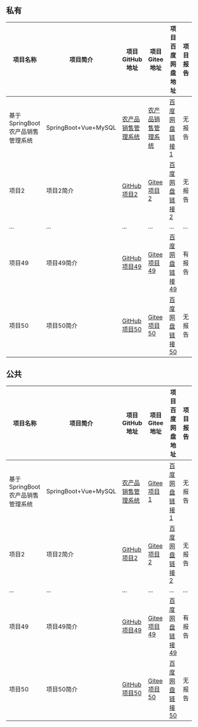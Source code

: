 ## 私有
| **项目名称**                     | **项目简介**         | **项目GitHub地址**                                           | **项目Gitee地址**                                            | **项目百度网盘地址**             | **项目报告** |
| -------------------------------- | -------------------- | ------------------------------------------------------------ | ------------------------------------------------------------ | -------------------------------- | ------------ |
| 基于SpringBoot农产品销售管理系统 | SpringBoot+Vue+MySQL | [农产品销售管理系统](https://github.com/SidneyWenwu/SpringBoot-FarmProducts) | [农产品销售管理系统](https://gitee.com/su-wenwu666/spring-boot-farm-products) | [百度网盘链接1](百度网盘链接1)   | 无报告       |
| 项目2                            | 项目2简介            | [GitHub项目2](GitHub链接2)                                   | [Gitee项目2](Gitee链接2)                                     | [百度网盘链接2](百度网盘链接2)   | 无报告       |
| ...                              | ...                  | ...                                                          | ...                                                          | ...                              | ...          |
| 项目49                           | 项目49简介           | [GitHub项目49](GitHub链接49)                                 | [Gitee项目49](Gitee链接49)                                   | [百度网盘链接49](百度网盘链接49) | 有报告       |
| 项目50                           | 项目50简介           | [GitHub项目50](GitHub链接50)                                 | [Gitee项目50](Gitee链接50)                                   | [百度网盘链接50](百度网盘链接50) | 无报告       |

## 公共

| **项目名称**                     | **项目简介**         | **项目GitHub地址**                                           | **项目Gitee地址**          | **项目百度网盘地址**             | **项目报告** |
| -------------------------------- | -------------------- | ------------------------------------------------------------ | -------------------------- | -------------------------------- | ------------ |
| 基于SpringBoot农产品销售管理系统 | SpringBoot+Vue+MySQL | [农产品销售管理系统](https://github.com/SidneyWenwu/SpringBoot-FarmProducts-Project) | [Gitee项目1](Gitee链接1)   | [百度网盘链接1](百度网盘链接1)   | 无报告       |
| 项目2                            | 项目2简介            | [GitHub项目2](GitHub链接2)                                   | [Gitee项目2](Gitee链接2)   | [百度网盘链接2](百度网盘链接2)   | 无报告       |
| ...                              | ...                  | ...                                                          | ...                        | ...                              | ...          |
| 项目49                           | 项目49简介           | [GitHub项目49](GitHub链接49)                                 | [Gitee项目49](Gitee链接49) | [百度网盘链接49](百度网盘链接49) | 有报告       |
| 项目50                           | 项目50简介           | [GitHub项目50](GitHub链接50)                                 | [Gitee项目50](Gitee链接50) | [百度网盘链接50](百度网盘链接50) | 无报告       |
